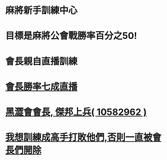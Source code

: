 
# 麻將新手訓練中心
# 目標是麻將公會戰勝率百分之50!
# 會長親自直播訓練
# <a href="https://www.youtube.com/watch?v=gDg_XeujcXw">會長勝率七成直播
# 黑澀會會長, 傑邦上兵( 10582962 )
# <a href="mailto:jetbomb2012@gmail.com">我想訓練成高手打敗他們,否則一直被會長們開除</a>

